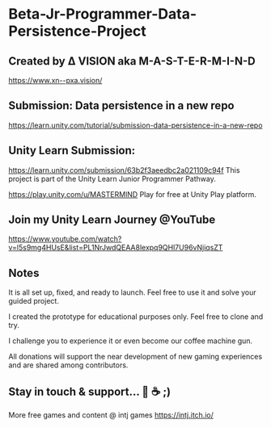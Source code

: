 # Beta-Jr-Programmer-Data-Persistence-Project
## Created by Δ VISION aka M-A-S-T-E-R-M-I-N-D
https://www.xn--pxa.vision/

## Submission: Data persistence in a new repo
https://learn.unity.com/tutorial/submission-data-persistence-in-a-new-repo

## Unity Learn Submission:
https://learn.unity.com/submission/63b2f3aeedbc2a021109c94f
This project is part of the Unity Learn Junior Programmer Pathway.

https://play.unity.com/u/MASTERMlND
Play for free at Unity Play platform.

## Join my Unity Learn Journey @YouTube
https://www.youtube.com/watch?v=l5s9mg4HUsE&list=PL1NrJwdQEAA8lexpq9QHl7U96vNjiqsZT

## Notes
It is all set up, fixed, and ready to launch. Feel free to use it and solve your guided project.

I created the prototype for educational purposes only. Feel free to clone and try.

I challenge you to experience it or even become our coffee machine gun.

All donations will support the near development of new gaming experiences and are shared among contributors.

## Stay in touch & support... 🔫 ☕ ;)
More free games and content @ intj games
https://intj.itch.io/
